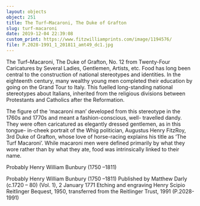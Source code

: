 ```yaml
---
layout: objects
object: 251
title: The Turf–Macaroni, The Duke of Grafton
slug: turf-macaroni
date: 2019-12-04 22:39:08
custom_print: https://www.fitzwilliamprints.com/image/1194576/
file: P.2028-1991_1_201811_amt49_dc1.jpg
---
```

The Turf–Macaroni, The Duke of Grafton, No. 12 from Twenty-Four Caricatures by Several Ladies, Gentlemen, Artists, etc.  Food has long been central to the construction of national stereotypes and identities.  In the eighteenth century, many wealthy young men completed their education by going on the Grand Tour to Italy. This fuelled long-standing national stereotypes about Italians, inherited from the religious divisions between Protestants and Catholics after the Reformation.

The figure of the ‘macaroni man’ developed from this stereotype in the 1760s  and 1770s and meant a fashion-conscious, well-  travelled dandy. They were often caricatured as elegantly dressed gentlemen, as in this tongue- in-cheek portrait of the Whig politician, Augustus Henry FitzRoy, 3rd Duke of Grafton, whose love of horse-racing explains his title as ‘The Turf Macaroni’. While macaroni men were defined primarily by what they wore rather than by what they ate, food was intrinsically linked to their name.

Probably Henry William Bunbury (1750 –1811)

Probably Henry William Bunbury (1750 –1811)  Published by Matthew Darly (c.1720 – 80)  (Vol. 1), 2 January 1771 Etching and engraving  Henry Scipio Reitlinger Bequest, 1950, transferred from the Reitlinger Trust, 1991 (P.2028-1991)
